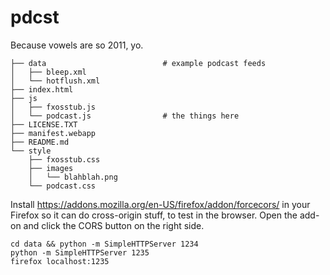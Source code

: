 pdcst
=====

Because vowels are so 2011, yo.

```
├── data                          # example podcast feeds
│   ├── bleep.xml
│   └── hotflush.xml
├── index.html
├── js
│   ├── fxosstub.js
│   └── podcast.js                # the things here
├── LICENSE.TXT
├── manifest.webapp
├── README.md
└── style
    ├── fxosstub.css
    ├── images
    │   └── blahblah.png
    └── podcast.css
```

Install <https://addons.mozilla.org/en-US/firefox/addon/forcecors/> in your
Firefox so it can do cross-origin stuff, to test in the browser. Open the add-on
and click the CORS button on the right side.

```
cd data && python -m SimpleHTTPServer 1234
python -m SimpleHTTPServer 1235
firefox localhost:1235
```
